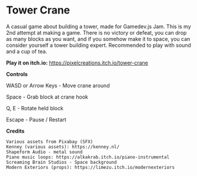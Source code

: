 # Tower Crane
A casual game about building a tower, made for Gamedev.js Jam. This is my 2nd attempt at making a game. There is no victory or defeat, you can drop as many blocks as you want, and if you somehow make it to space, you can consider yourself a tower building expert. Recommended to play with sound and a cup of tea.


**Play it on itch.io:**
https://pixelcreations.itch.io/tower-crane


**Controls**

WASD or Arrow Keys - Move crane around

Space - Grab block at crane hook

Q, E - Rotate held block

Escape - Pause / Restart


**Credits**

    Various assets from Pixabay (SFX)
    Kenney (various assets): https://kenney.nl/ 
    Shapeform Audio - metal sound 
    Piano music loops: https://alkakrab.itch.io/piano-instrumental 
    Screaming Brain Studios - Space background 
    Modern Exteriors (props): https://limezu.itch.io/modernexteriors​

